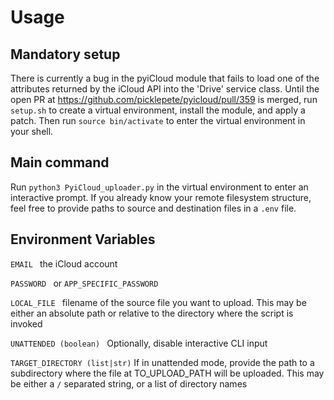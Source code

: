 # Usage
## Mandatory setup
There is currently a bug in the pyiCloud module that fails to load one of the attributes returned by the iCloud API into the 'Drive' service class. Until the open PR at https://github.com/picklepete/pyicloud/pull/359 is merged, run `setup.sh` to create a virtual environment, install the module, and apply a patch. Then run `source bin/activate` to enter the virtual environment in your shell.

## Main command
Run `python3 PyiCloud_uploader.py` in the virtual environment to enter an interactive prompt. If you already know your remote filesystem structure, feel free to provide paths to source and destination files in a `.env` file.

## Environment Variables
```EMAIL ```
the iCloud account

```PASSWORD ``` or ```APP_SPECIFIC_PASSWORD```


```LOCAL_FILE ```
filename of the source file you want to upload. This may be either an absolute path or relative to the directory where the script is invoked

```UNATTENDED (boolean) ```
Optionally, disable interactive CLI input

```TARGET_DIRECTORY (list|str)```
If in unattended mode, provide the path to a subdirectory where the file at TO_UPLOAD_PATH will be uploaded. This may be either a `/` separated string, or a list of directory names